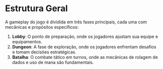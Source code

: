 # Estrutura Geral

A gameplay do jogo é dividida em três fases principais, cada uma com mecânicas e propósitos específicos:

1. **Lobby**: O ponto de preparação, onde os jogadores ajustam sua equipe e equipamentos.
2. **Dungeon**: A fase de exploração, onde os jogadores enfrentam desafios e tomam decisões estratégicas.
3. **Batalha**: O combate tático em turnos, onde as mecânicas de rolagem de dados e uso de mana são fundamentais.
